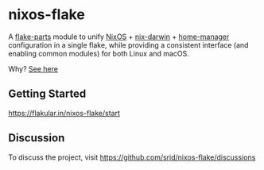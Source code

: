 # nixos-flake

A [flake-parts](https://flake.parts/) module to unify [NixOS](https://nixos.org/manual/nixos/stable/) + [nix-darwin](https://github.com/LnL7/nix-darwin) + [home-manager] configuration in a single flake, while providing a consistent interface (and enabling common modules) for both Linux and macOS.

Why? [See here](https://github.com/srid/nixos-flake/discussions/40#discussioncomment-7542918)

[home-manager]: https://github.com/nix-community/home-manager

## Getting Started

https://flakular.in/nixos-flake/start

## Discussion

To discuss the project, visit https://github.com/srid/nixos-flake/discussions
